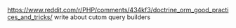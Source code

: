 https://www.reddit.com/r/PHP/comments/434kf3/doctrine_orm_good_practices_and_tricks/ write about cutom query builders
